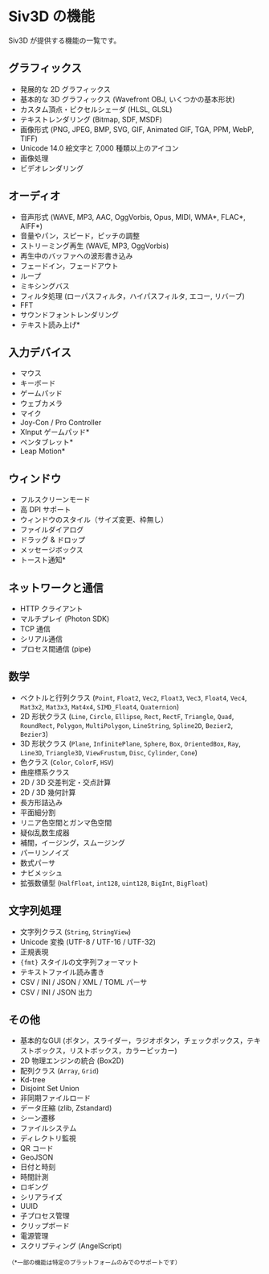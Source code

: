 # Siv3D の機能

Siv3D が提供する機能の一覧です。

## グラフィックス
- 発展的な 2D グラフィックス
- 基本的な 3D グラフィックス (Wavefront OBJ, いくつかの基本形状)
- カスタム頂点・ピクセルシェーダ (HLSL, GLSL)
- テキストレンダリング (Bitmap, SDF, MSDF)
- 画像形式 (PNG, JPEG, BMP, SVG, GIF, Animated GIF, TGA, PPM, WebP, TIFF)
- Unicode 14.0 絵文字と 7,000 種類以上のアイコン
- 画像処理
- ビデオレンダリング

## オーディオ
- 音声形式 (WAVE, MP3, AAC, OggVorbis, Opus, MIDI, WMA\*, FLAC\*, AIFF\*)
- 音量やパン，スピード，ピッチの調整
- ストリーミング再生 (WAVE, MP3, OggVorbis)
- 再生中のバッファへの波形書き込み
- フェードイン，フェードアウト
- ループ
- ミキシングバス
- フィルタ処理 (ローパスフィルタ，ハイパスフィルタ, エコー, リバーブ)
- FFT
- サウンドフォントレンダリング
- テキスト読み上げ\*

## 入力デバイス
- マウス
- キーボード
- ゲームパッド
- ウェブカメラ
- マイク
- Joy-Con / Pro Controller
- XInput ゲームパッド\*
- ペンタブレット\*
- Leap Motion\*

## ウィンドウ
- フルスクリーンモード
- 高 DPI サポート
- ウィンドウのスタイル（サイズ変更、枠無し）
- ファイルダイアログ
- ドラッグ & ドロップ
- メッセージボックス
- トースト通知\*

## ネットワークと通信
- HTTP クライアント
- マルチプレイ (Photon SDK)
- TCP 通信
- シリアル通信
- プロセス間通信 (pipe)

## 数学
- ベクトルと行列クラス (`Point`, `Float2`, `Vec2`, `Float3`, `Vec3`, `Float4`, `Vec4`, `Mat3x2`, `Mat3x3`, `Mat4x4`, `SIMD_Float4`, `Quaternion`)
- 2D 形状クラス (`Line`, `Circle`, `Ellipse`, `Rect`, `RectF`, `Triangle`, `Quad`, `RoundRect`, `Polygon`, `MultiPolygon`, `LineString`, `Spline2D`, `Bezier2`, `Bezier3`)
- 3D 形状クラス (`Plane`, `InfinitePlane`, `Sphere`, `Box`, `OrientedBox`, `Ray`, `Line3D`, `Triangle3D`, `ViewFrustum`, `Disc`, `Cylinder`, `Cone`)
- 色クラス (`Color`, `ColorF`, `HSV`)
- 曲座標系クラス
- 2D / 3D 交差判定・交点計算
- 2D / 3D 幾何計算
- 長方形詰込み
- 平面細分割
- リニア色空間とガンマ色空間
- 疑似乱数生成器
- 補間，イージング，スムージング
- パーリンノイズ
- 数式パーサ
- ナビメッシュ
- 拡張数値型 (`HalfFloat`, `int128`, `uint128`, `BigInt`, `BigFloat`)

## 文字列処理
- 文字列クラス (`String`, `StringView`)
- Unicode 変換 (UTF-8 / UTF-16 / UTF-32)
- 正規表現
- `{fmt}` スタイルの文字列フォーマット
- テキストファイル読み書き
- CSV / INI / JSON / XML / TOML パーサ
- CSV / INI / JSON 出力

## その他
- 基本的なGUI (ボタン，スライダー，ラジオボタン，チェックボックス，テキストボックス，リストボックス，カラーピッカー)
- 2D 物理エンジンの統合 (Box2D)
- 配列クラス (`Array`, `Grid`)
- Kd-tree
- Disjoint Set Union
- 非同期ファイルロード
- データ圧縮 (zlib, Zstandard)
- シーン遷移
- ファイルシステム
- ディレクトリ監視
- QR コード
- GeoJSON
- 日付と時刻
- 時間計測
- ロギング
- シリアライズ
- UUID
- 子プロセス管理
- クリップボード
- 電源管理
- スクリプティング (AngelScript)

<small>（\*一部の機能は特定のプラットフォームのみでのサポートです）</small>